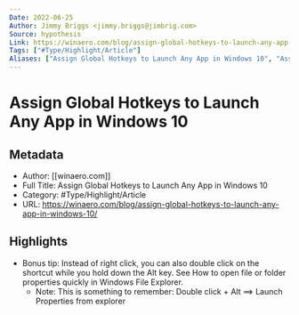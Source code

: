 ```yaml
---
Date: 2022-06-25
Author: Jimmy Briggs <jimmy.briggs@jimbrig.com>
Source: hypothesis
Link: https://winaero.com/blog/assign-global-hotkeys-to-launch-any-app-in-windows-10/
Tags: ["#Type/Highlight/Article"]
Aliases: ["Assign Global Hotkeys to Launch Any App in Windows 10", "Assign Global Hotkeys to Launch Any App in Windows 10"]
---
```

# Assign Global Hotkeys to Launch Any App in Windows 10

## Metadata
- Author: [[winaero.com]]
- Full Title: Assign Global Hotkeys to Launch Any App in Windows 10
- Category: #Type/Highlight/Article
- URL: https://winaero.com/blog/assign-global-hotkeys-to-launch-any-app-in-windows-10/

## Highlights
- Bonus tip: Instead of right click, you can also double click on the shortcut while you hold down the Alt key. See How to open file or folder properties quickly in Windows File Explorer.
    - Note: This is something to remember: Double click + Alt ==> Launch Properties from explorer
